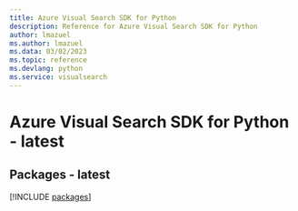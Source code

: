 ```yaml
---
title: Azure Visual Search SDK for Python
description: Reference for Azure Visual Search SDK for Python
author: lmazuel
ms.author: lmazuel
ms.data: 03/02/2023
ms.topic: reference
ms.devlang: python
ms.service: visualsearch
---
```

# Azure Visual Search SDK for Python - latest
## Packages - latest
[!INCLUDE [packages](visual-search-index.md)]
